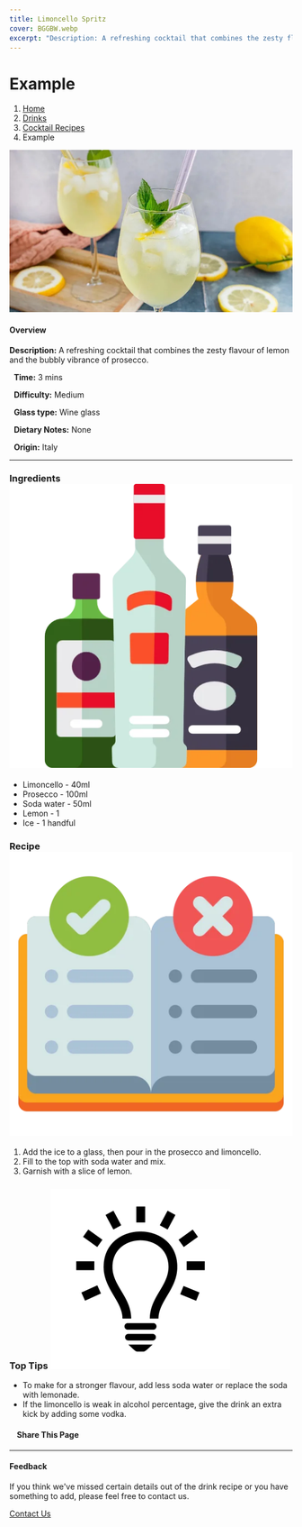 ```yaml
---
title: Limoncello Spritz
cover: BGGBW.webp
excerpt: "Description: A refreshing cocktail that combines the zesty flavour of lemon and the bubbly vibrance of prosecco."
---
```


# Example

1.  [Home](/)
2.  [Drinks](drinks)
3.  [Cocktail Recipes](drinks/cocktailrecipes)
4.  Example

![](/images/limoncello-spritz.webp)

#### Overview

**Description:** A refreshing cocktail that combines the zesty flavour of lemon and the bubbly vibrance of prosecco.

  **Time:** 3 mins

  **Difficulty:** Medium

  **Glass type:** Wine glass

  **Dietary Notes:** None

  **Origin:** Italy

* * *

### Ingredients ![target](/images/liquor.webp)

-   Limoncello - 40ml
-   Prosecco - 100ml
-   Soda water - 50ml
-   Lemon - 1
-   Ice - 1 handful

### Recipe ![target](/images/rules.webp)

1.  Add the ice to a glass, then pour in the prosecco and limoncello.
2.  Fill to the top with soda water and mix.
3.  Garnish with a slice of lemon.

### Top Tips ![target](/images/lightbulb.webp)

-   To make for a stronger flavour, add less soda water or replace the soda with lemonade.
-   If the limoncello is weak in alcohol percentage, give the drink an extra kick by adding some vodka.

####     Share This Page

[](https://www.facebook.com/sharer/sharer.php?u=beergogglegames.co.uk/Drinks/CocktailRecipes/limoncello-spritz)[](https://www.instagram.com/direct/new/)[](https://twitter.com/intent/tweet?url=beergogglegames.co.uk/Drinks/CocktailRecipes/limoncello-spritz)

* * *

#### Feedback

If you think we've missed certain details out of the drink recipe or you have something to add, please feel free to contact us.

  
  
  
[Contact Us](contact)
